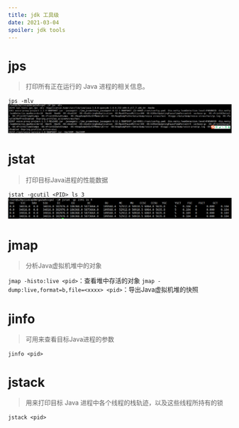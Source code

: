 ```yaml
---
title: jdk 工具级
date: 2021-03-04
spoiler: jdk tools
---
```

# jps

> 打印所有正在运行的 Java 进程的相关信息。

`jps -mlv`
![image](./jps.png)

# jstat

> 打印目标Java进程的性能数据

`jstat -gcutil <PID> ls 3`
![image](./jstat.png)

# jmap

> 分析Java虚拟机堆中的对象

`jmap -histo:live <pid>`：查看堆中存活的对象
`jmap -dump:live,format=b,file=<xxxx> <pid>`：导出Java虚拟机堆的快照

# jinfo

> 可用来查看目标Java进程的参数

`jinfo <pid>`

# jstack

> 用来打印目标 Java 进程中各个线程的栈轨迹，以及这些线程所持有的锁

`jstack <pid>`
